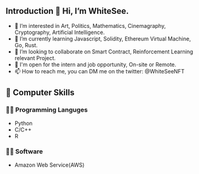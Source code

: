 ## Introduction 👋 Hi, I’m WhiteSee.

- 👀 I’m interested in Art, Politics, Mathematics, Cinemagraphy, Cryptography, Artificial Intelligence.
- 🌱 I’m currently learning Javascript, Solidity, Ethereum Virtual Machine, Go, Rust.
- 💞️ I’m looking to collaborate on Smart Contract, Reinforcement Learning relevant Project.
- 🔖 I'm open for the intern and job opportunity, On-site or Remote.
- 📫 How to reach me, you can DM me on the twitter: @WhiteSeeNFT



## :wrench: Computer Skills

### :technologist: Programming Languges
- Python
- C/C++
- R

### :technologist: Software
- Amazon Web Service(AWS)

<!---
WhiteSee/WhiteSee is a ✨ special ✨ repository because its `README.md` (this file) appears on your GitHub profile.
You can click the Preview link to take a look at your changes.
--->
